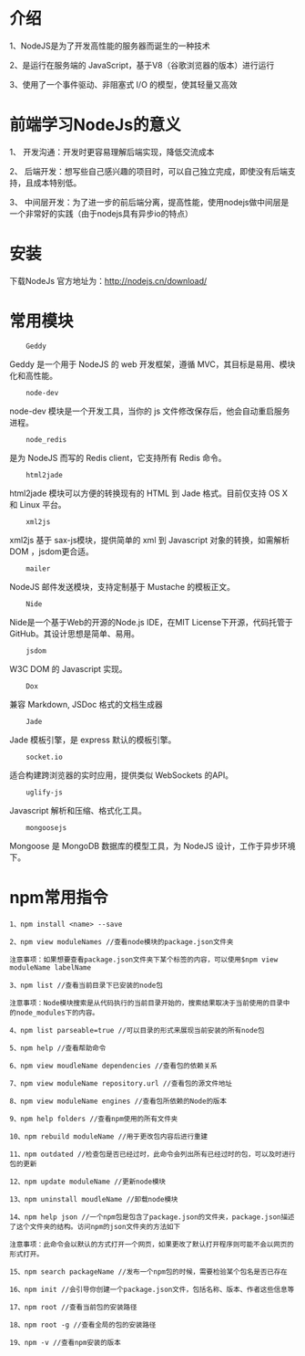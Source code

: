 # 介绍

1、NodeJS是为了开发高性能的服务器而诞生的一种技术

2、是运行在服务端的 JavaScript，基于V8（谷歌浏览器的版本）进行运行 

3、使用了一个事件驱动、非阻塞式 I/O 的模型，使其轻量又高效

# 前端学习NodeJs的意义

1、 开发沟通：开发时更容易理解后端实现，降低交流成本

2、 后端开发：想写些自己感兴趣的项目时，可以自己独立完成，即使没有后端支持，且成本特别低。

3、 中间层开发：为了进一步的前后端分离，提高性能，使用nodejs做中间层是一个非常好的实践（由于nodejs具有异步io的特点）

# 安装

下载NodeJs  官方地址为：http://nodejs.cn/download/

# 常用模块
``` node
    Geddy
```
Geddy 是一个用于 NodeJS 的 web 开发框架，遵循 MVC，其目标是易用、模块化和高性能。

``` node
    node-dev
```
node-dev 模块是一个开发工具，当你的 js 文件修改保存后，他会自动重启服务进程。

``` node
    node_redis
```
是为 NodeJS 而写的 Redis client，它支持所有 Redis 命令。

``` node
    html2jade
```
html2jade 模块可以方便的转换现有的 HTML 到 Jade 格式。目前仅支持 OS X 和 Linux 平台。

``` node
    xml2js
```
xml2js 基于 sax-js模块，提供简单的 xml 到 Javascript 对象的转换，如需解析 DOM ，jsdom更合适。

``` node
    mailer
```
NodeJS 邮件发送模块，支持定制基于 Mustache 的模板正文。
``` node
    Nide
```
Nide是一个基于Web的开源的Node.js IDE，在MIT License下开源，代码托管于GitHub。其设计思想是简单、易用。
``` node
    jsdom
```
W3C DOM 的 Javascript 实现。
``` node
    Dox
```
兼容 Markdown, JSDoc 格式的文档生成器
``` node
    Jade
```
Jade 模板引擎，是 express 默认的模板引擎。
``` node
    socket.io
```
适合构建跨浏览器的实时应用，提供类似 WebSockets 的API。
``` node
    uglify-js
```
Javascript 解析和压缩、格式化工具。
``` node
    mongoosejs
```
Mongoose 是 MongoDB 数据库的模型工具，为 NodeJS 设计，工作于异步环境下。

# npm常用指令

``` npm
1、npm install <name> --save

2、npm view moduleNames //查看node模块的package.json文件夹

注意事项：如果想要查看package.json文件夹下某个标签的内容，可以使用$npm view moduleName labelName

3、npm list //查看当前目录下已安装的node包

注意事项：Node模块搜索是从代码执行的当前目录开始的，搜索结果取决于当前使用的目录中的node_modules下的内容。

4、npm list parseable=true //可以目录的形式来展现当前安装的所有node包

5、npm help //查看帮助命令

6、npm view moudleName dependencies //查看包的依赖关系

7、npm view moduleName repository.url //查看包的源文件地址

8、npm view moduleName engines //查看包所依赖的Node的版本

9、npm help folders //查看npm使用的所有文件夹

10、npm rebuild moduleName //用于更改包内容后进行重建

11、npm outdated //检查包是否已经过时，此命令会列出所有已经过时的包，可以及时进行包的更新

12、npm update moduleName //更新node模块

13、npm uninstall moudleName //卸载node模块

14、npm help json //一个npm包是包含了package.json的文件夹，package.json描述了这个文件夹的结构。访问npm的json文件夹的方法如下

注意事项：此命令会以默认的方式打开一个网页，如果更改了默认打开程序则可能不会以网页的形式打开。

15、npm search packageName //发布一个npm包的时候，需要检验某个包名是否已存在

16、npm init //会引导你创建一个package.json文件，包括名称、版本、作者这些信息等

17、npm root //查看当前包的安装路径

18、npm root -g //查看全局的包的安装路径

19、npm -v //查看npm安装的版本
```
